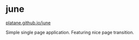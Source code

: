 # june

[platane.github.io/june](https://platane.github.io/june)

Simple single page application. Featuring nice page transition.

